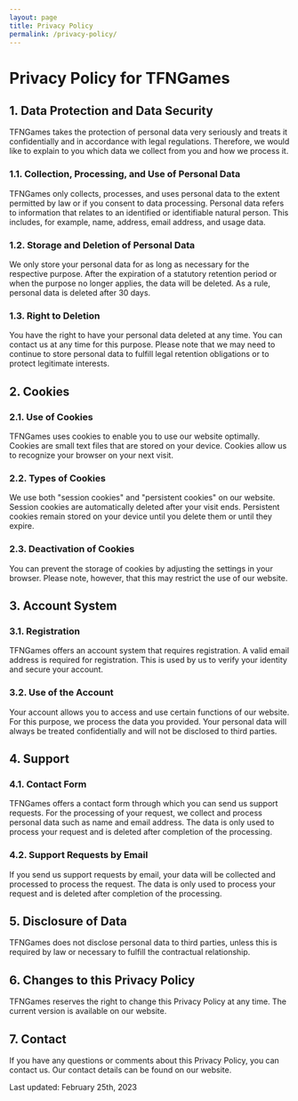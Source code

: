 ```yaml
---
layout: page
title: Privacy Policy
permalink: /privacy-policy/
---
```


# Privacy Policy for TFNGames
## 1. Data Protection and Data Security
TFNGames takes the protection of personal data very seriously and treats it confidentially and in accordance with legal regulations. Therefore, we would like to explain to you which data we collect from you and how we process it.

### 1.1. Collection, Processing, and Use of Personal Data
TFNGames only collects, processes, and uses personal data to the extent permitted by law or if you consent to data processing. Personal data refers to information that relates to an identified or identifiable natural person. This includes, for example, name, address, email address, and usage data.

### 1.2. Storage and Deletion of Personal Data
We only store your personal data for as long as necessary for the respective purpose. After the expiration of a statutory retention period or when the purpose no longer applies, the data will be deleted. As a rule, personal data is deleted after 30 days.

### 1.3. Right to Deletion
You have the right to have your personal data deleted at any time. You can contact us at any time for this purpose. Please note that we may need to continue to store personal data to fulfill legal retention obligations or to protect legitimate interests.

## 2. Cookies
### 2.1. Use of Cookies
TFNGames uses cookies to enable you to use our website optimally. Cookies are small text files that are stored on your device. Cookies allow us to recognize your browser on your next visit.

### 2.2. Types of Cookies
We use both "session cookies" and "persistent cookies" on our website. Session cookies are automatically deleted after your visit ends. Persistent cookies remain stored on your device until you delete them or until they expire.

### 2.3. Deactivation of Cookies
You can prevent the storage of cookies by adjusting the settings in your browser. Please note, however, that this may restrict the use of our website.

## 3. Account System
### 3.1. Registration
TFNGames offers an account system that requires registration. A valid email address is required for registration. This is used by us to verify your identity and secure your account.

### 3.2. Use of the Account
Your account allows you to access and use certain functions of our website. For this purpose, we process the data you provided. Your personal data will always be treated confidentially and will not be disclosed to third parties.

## 4. Support
### 4.1. Contact Form
TFNGames offers a contact form through which you can send us support requests. For the processing of your request, we collect and process personal data such as name and email address. The data is only used to process your request and is deleted after completion of the processing.

### 4.2. Support Requests by Email
If you send us support requests by email, your data will be collected and processed to process the request. The data is only used to process your request and is deleted after completion of the processing.

## 5. Disclosure of Data
TFNGames does not disclose personal data to third parties, unless this is required by law or necessary to fulfill the contractual relationship.

## 6. Changes to this Privacy Policy
TFNGames reserves the right to change this Privacy Policy at any time. The current version is available on our website.

## 7. Contact
If you have any questions or comments about this Privacy Policy, you can contact us. Our contact details can be found on our website.

Last updated: February 25th, 2023
